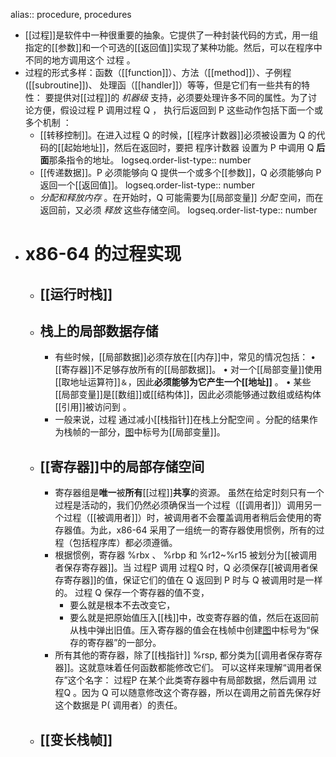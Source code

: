 alias:: procedure, procedures

- [[过程]]是软件中一种很重要的抽象。它提供了一种封装代码的方式，用一组指定的[[参数]]和一个可选的[[返回值]]实现了某种功能。然后，可以在程序中不同的地方调用这个 过程 。
- 过程的形式多样：函数（[[function]]）、方法（[[method]]）、子例程([[subroutine]])、 处理函（[[handler]]）等等，但是它们有一些共有的特性：
  要提供对[[过程]]的 *机器级* 支持，必须要处理许多不同的属性。为了讨论方便，假设过程 P 调用过程 Q ， 执行后返回到 P 这些动作包括下面一个或多个机制 ：
	- [[转移控制]]。在进入过程 Q 的时候，[[程序计数器]]必须被设置为 Q 的代码的[[起始地址]]，然后在返回时，要把 程序计数器 设置为 P 中调用 Q **后面**那条指令的地址。
	  logseq.order-list-type:: number
	- [[传递数据]]。P 必须能够向 Q 提供一个或多个[[参数]]，Q 必须能够向 P 返回一个[[返回值]]。
	  logseq.order-list-type:: number
	- *分配和释放内存* 。在开始时，Q 可能需要为[[局部变量]] *分配* 空间，而在返回前，又必须 *释放* 这些存储空间。
	  logseq.order-list-type:: number
- # x86-64 的过程实现
	- ## [[运行时栈]]
	- ## 栈上的局部数据存储
		- 有些时候，[[局部数据]]必须存放在[[内存]]中，常见的情况包括：
		  • [[寄存器]]不足够存放所有的[[局部数据]]。
		  • 对一个[[局部变量]]使用[[取地址运算符]]`＆`，因此**必须能够为它产生一个[[地址]]** 。
		  • 某些[[局部变量]]是[[数组]]或[[结构体]]，因此必须能够通过数组或结构体[[引用]]被访问到 。
		- 一般来说，过程 通过减小[[栈指针]]在栈上分配空间 。分配的结果作为栈帧的一部分，[图](((65572e30-eb7f-45cd-b346-42285071d651)))中标号为[[局部变量]]。
	- ## [[寄存器]]中的局部存储空间
		- 寄存器组是**唯一**被**所有**[[过程]]**共享**的资源。
		  虽然在给定时刻只有一个过程是活动的，我们仍然必须确保当一个过程（[[调用者]]）调用另一个过程（[[被调用者]]）时，被调用者不会覆盖调用者稍后会使用的寄存器值。为此，x86-64 采用了一组统一的寄存器使用惯例，所有的过程（包括程序库）都必须遵循。
		- 根据惯例，寄存器 %rbx 、 %rbp 和 %r12~%r15 被划分为[[被调用者保存寄存器]]。当 过程P 调用 过程Q 时，Q 必须保存[[被调用者保存寄存器]]的值，保证它们的值在 Q 返回到 P 时与 Q 被调用时是一样的。
		  过程 Q 保存一个寄存器的值不变，
			- 要么就是根本不去改变它，
			- 要么就是把原始值压入[[栈]]中，改变寄存器的值，然后在返回前从栈中弹出旧值。压入寄存器的值会在栈帧中创建[图](((65572e30-eb7f-45cd-b346-42285071d651)))中标号为“保存的寄存器”的一部分。
		- 所有其他的寄存器，除了[[栈指针]] %rsp, 都分类为[[调用者保存寄存器]]。这就意味着任何函数都能修改它们。
		  可以这样来理解“调用者保存”这个名字：
		  过程P 在某个此类寄存器中有局部数据，然后调用 过程Q 。因为 Q 可以随意修改这个寄存器，所以在调用之前首先保存好这个数据是 P( 调用者）的责任。
	- ## [[变长栈帧]]